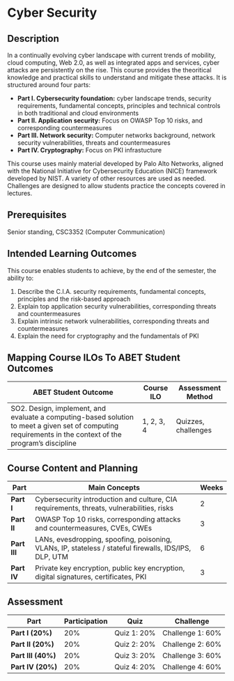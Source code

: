 # Cyber Security
## Description
In a continually evolving cyber landscape with current trends of mobility, cloud computing, Web 2.0, as well as integrated apps and services, cyber attacks are persistently on the rise. This course provides the theoritical knowledge and practical skills to understand and mitigate these attacks. It is structured around four parts:
- **Part I. Cybersecurity foundation:** cyber landscape trends, security requirements, fundamental concepts, principles and technical controls in both traditional and cloud environments
- **Part II. Application security:** Focus on OWASP Top 10 risks, and corresponding countermeasures
- **Part III. Network security:** Computer networks background, network security vulnerabilities, threats and countermeasures
- **Part IV. Cryptography:** Focus on PKI infrastucture

This course uses mainly material developed by Palo Alto Networks, aligned with the National Initiative for Cybersecurity Education (NICE) framework developed by NIST. A variety of other resources are used as needed. Challenges are designed to allow students practice the concepts covered in lectures.

## Prerequisites
Senior standing, CSC3352 (Computer Communication)

## Intended Learning Outcomes
This course enables students to achieve, by the end of the semester, the ability to:
1. Describe the C.I.A. security requirements, fundamental concepts, principles and the risk-based approach
2. Explain top application security vulnerabilities, corresponding threats and countermeasures
3. Explain intrinsic network vulnerabilities, corresponding threats and countermeasures
4. Explain the need for cryptography and the fundamentals of PKI

## Mapping Course ILOs To ABET Student Outcomes
| ABET Student Outcome | Course ILO | Assessment Method |
| --- | --- | --- |
| SO2. Design, implement, and evaluate a computing-based solution to meet a given set of computing requirements in the context of the program’s discipline | 1, 2, 3, 4 | Quizzes, challenges |

## Course Content and Planning
| Part | Main Concepts | Weeks
| --- | --- | --- |
| **Part I** | Cybersecurity introduction and culture, CIA requirements, threats, vulnerabilities, risks| 2 |
| **Part II** | OWASP Top 10 risks, corresponding attacks and countermeasures, CVEs, CWEs| 3 |
| **Part III** | LANs, evesdropping, spoofing, poisoning, VLANs, IP, stateless / stateful firewalls, IDS/IPS, DLP, UTM| 6 |
| **Part IV** | Private key encryption, public key encryption, digital signatures, certificates, PKI| 3 |

## Assessment
| Part | Participation | Quiz | Challenge |
| --- | --- | --- | --- |
| **Part I (20%)** | 20% | Quiz 1: 20% | Challenge 1: 60% |
| **Part II (20%)** | 20% | Quiz 2: 20% | Challenge 2: 60% |
| **Part III (40%)** | 20% | Quiz 3: 20% | Challenge 3: 60% |
| **Part IV (20%)** | 20% | Quiz 4: 20% | Challenge 4: 60% |
